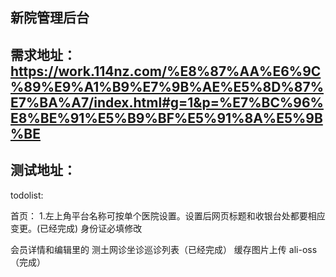## 新院管理后台

## 需求地址：https://work.114nz.com/%E8%87%AA%E6%9C%89%E9%A1%B9%E7%9B%AE%E5%8D%87%E7%BA%A7/index.html#g=1&p=%E7%BC%96%E8%BE%91%E5%B9%BF%E5%91%8A%E5%9B%BE

## 测试地址：

todolist:

首页： 1.左上角平台名称可按单个医院设置。设置后网页标题和收银台处都要相应变更。(已经完成)
身份证必填修改

会员详情和编辑里的 测土网诊坐诊巡诊列表（已经完成）
缓存图片上传 ali-oss （完成）
